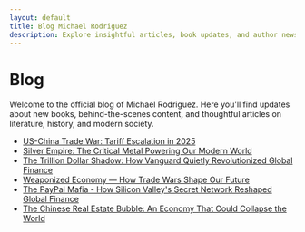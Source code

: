 ```yaml
---
layout: default
title: Blog Michael Rodriguez
description: Explore insightful articles, book updates, and author news by Michael Rodriguez.
---
```

<h1>Blog</h1>
<p>Welcome to the official blog of Michael Rodriguez. Here you'll find updates about new books, behind-the-scenes content, and thoughtful articles on literature, history, and modern society.</p>
<ul>
  <li><a href="/michael-rodriguez-books/blog/us-china-trade-war.html">US-China Trade War: Tariff Escalation in 2025</a></li>
  <li><a href="/michael-rodriguez-books/blog/silver-empire.html">Silver Empire: The Critical Metal Powering Our Modern World</a></li>
  <li><a href="/michael-rodriguez-books/blog/the-trillion-dollar-shadow-how-vanguard-quietly-revolutionized-global-finance.html">The Trillion Dollar Shadow: How Vanguard Quietly Revolutionized Global Finance</a></li>
  <li><a href="/michael-rodriguez-books/blog/weaponized-economy.html">Weaponized Economy — How Trade Wars Shape Our Future</a></li>
  <li><a href="/michael-rodriguez-books/blog/the-paypal-mafia.html">The PayPal Mafia - How Silicon Valley's Secret Network Reshaped Global Finance</a></li>
  <li><a href="/michael-rodriguez-books/blog/chinese-real-estate-bubble.html">The Chinese Real Estate Bubble: An Economy That Could Collapse the World</a></li>
</ul>
